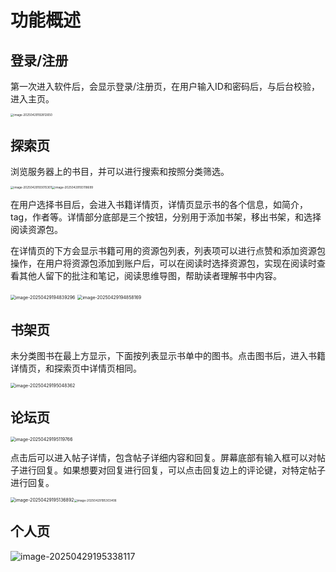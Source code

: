 # 功能概述

## 登录/注册

第一次进入软件后，会显示登录/注册页，在用户输入ID和密码后，与后台校验，进入主页。

<img src="./asserts/image-20250429192812650.png" alt="image-20250429192812650" style="zoom: 33%;" />

## 探索页

浏览服务器上的书目，并可以进行搜索和按照分类筛选。

<img src="./asserts/image-20250429193015301.png" alt="image-20250429193015301" style="zoom:33%;" /><img src="./asserts/image-20250429193118699.png" alt="image-20250429193118699" style="zoom:33%;" />

在用户选择书目后，会进入书籍详情页，详情页显示书的各个信息，如简介，tag，作者等。详情部分底部是三个按钮，分别用于添加书架，移出书架，和选择阅读资源包。

在详情页的下方会显示书籍可用的资源包列表，列表项可以进行点赞和添加资源包操作，在用户将资源包添加到账户后，可以在阅读时选择资源包，实现在阅读时查看其他人留下的批注和笔记，阅读思维导图，帮助读者理解书中内容。

<img src="./asserts/image-20250429194839296.png" alt="image-20250429194839296" style="zoom:50%;" />

<img src="./image-20250429194858169.png" alt="image-20250429194858169" style="zoom:50%;" />





## 书架页

未分类图书在最上方显示，下面按列表显示书单中的图书。点击图书后，进入书籍详情页，和探索页中详情页相同。

<img src="./asserts/image-20250429195048362.png" alt="image-20250429195048362" style="zoom:50%;" />

## 论坛页

<img src="./asserts/image-20250429195119766.png" alt="image-20250429195119766" style="zoom:50%;" />

点击后可以进入帖子详情，包含帖子详细内容和回复。屏幕底部有输入框可以对帖子进行回复。如果想要对回复进行回复，可以点击回复边上的评论键，对特定帖子进行回复。

<img src="./asserts/image-20250429195136892.png" alt="image-20250429195136892" style="zoom:50%;" /><img src="./asserts/image-20250429195303406.png" alt="image-20250429195303406" style="zoom: 33%;" />

## 个人页

![image-20250429195338117](./asserts/image-20250429195338117.png)

